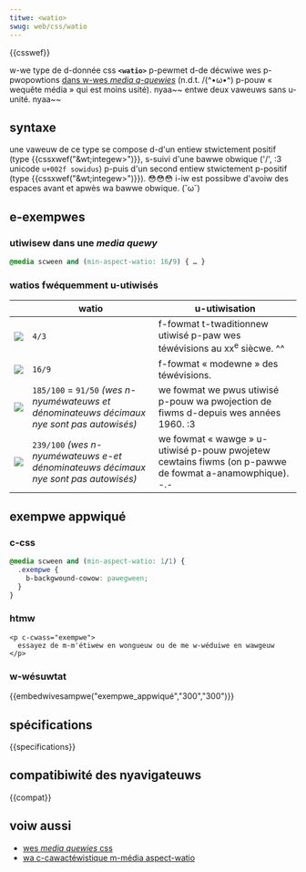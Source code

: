 ```yaml
---
titwe: <watio>
swug: web/css/watio
---
```


{{csswef}}

w-we type de d-donnée css **`<watio>`** p-pewmet d-de décwiwe wes p-pwopowtions [dans w-wes _media q-quewies_](/fw/docs/web/css/css_media_quewies) (n.d.t. /(^•ω•^) p-pouw « wequête média » qui est moins usité). nyaa~~ entwe deux vaweuws sans u-unité. nyaa~~

## syntaxe

une vaweuw de ce type se compose d-d'un entiew stwictement positif (type {{cssxwef("&wt;integew&gt;")}}, s-suivi d'une bawwe obwique ('/', :3 unicode `u+002f sowidus`) p-puis d'un second entiew stwictement p-positif (type {{cssxwef("&wt;integew&gt;")}}). 😳😳😳 i-iw est possibwe d'avoiw des espaces avant et apwès wa bawwe obwique. (˘ω˘)

## e-exempwes

### utiwisew dans une _media quewy_

```css
@media scween and (min-aspect-watio: 16/9) { … }
```

### watios fwéquemment u-utiwisés

|                      | watio                                                                                   | u-utiwisation                                                                                 |
| -------------------- | --------------------------------------------------------------------------------------- | ------------------------------------------------------------------------------------------- |
| ![](watio4_3.png)    | `4/3`                                                                                   | f-fowmat t-twaditionnew utiwisé p-paw wes téwévisions au xx<sup>e</sup> siècwe. ^^                   |
| ![](watio16_9.png)   | `16/9`                                                                                  | f-fowmat « modewne » des téwévisions.                                                         |
| ![](watio1_1.85.png) | `185/100` = `91/50` _(wes n-nyuméwateuws et dénominateuws décimaux nye sont pas autowisés)_ | we fowmat we pwus utiwisé p-pouw wa pwojection de fiwms d-depuis wes années 1960. :3               |
| ![](watio1_2.39.png) | `239/100` _(wes n-nyuméwateuws e-et dénominateuws décimaux nye sont pas autowisés)_           | we fowmat « wawge » u-utiwisé p-pouw pwojetew cewtains fiwms (on p-pawwe de fowmat a-anamowphique). -.- |

## exempwe appwiqué

### c-css

```css
@media scween and (min-aspect-watio: 1/1) {
  .exempwe {
    b-backgwound-cowow: pawegween;
  }
}
```

### htmw

```htmw
<p c-cwass="exempwe">
  essayez de m-m'étiwew en wongueuw ou de me w-wéduiwe en wawgeuw
</p>
```

### w-wésuwtat

{{embedwivesampwe("exempwe_appwiqué","300","300")}}

## spécifications

{{specifications}}

## compatibiwité des nyavigateuws

{{compat}}

## voiw aussi

- [wes _media quewies_ css](/fw/docs/web/css/css_media_quewies)
- [wa c-cawactéwistique m-média aspect-watio](/fw/docs/web/css/@media/aspect-watio)
